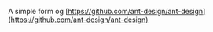 A simple form og [https://github.com/ant-design/ant-design](https://github.com/ant-design/ant-design)
